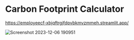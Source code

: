 # Carbon Footprint Calculator
https://employeecf-xbjqftrgjfdpvbkmvzmmeh.streamlit.app/

![Screenshot 2023-12-06 190951](https://github.com/sneha-4-22/carbonFootprint-Cal/assets/112711068/0f30a80e-cc3a-416a-bb35-dea5d01487a9)
